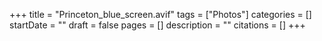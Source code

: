 +++
title = "Princeton_blue_screen.avif"
tags = ["Photos"]
categories = []
startDate = ""
draft = false
pages = []
description = ""
citations = []
+++
